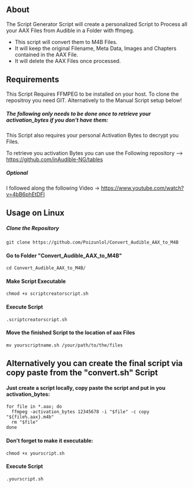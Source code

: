 ## About
The Script Generator Script will create a personalized Script to Process all your AAX Files from Audible in a Folder with ffmpeg. 
 - This script will convert them to M4B Files.
 - It will keep the original Filename, Meta Data, Images and Chapters contained in the AAX File.
 - It will delete the AAX Files once processed.

## Requirements
This Script Requires FFMPEG to be installed on your host.
To clone the repositroy you need GIT. Alternatively to the Manual Script setup below!

##### The following only needs to be done once to retrieve your activation_bytes if you don't have them:

This Script also requires your personal Activation Bytes to decrypt you Files. 

To retrieve you activation Bytes you can use the Following repository --> https://github.com/inAudible-NG/tables

##### Optional
I followed along the following Video -> https://www.youtube.com/watch?v=4bB6phEtDFI

## Usage on Linux

##### Clone the Repository

```
git clone https://github.com/Poizunlol/Convert_Audible_AAX_to_M4B
```

#### Go to Folder "Convert_Audible_AAX_to_M4B"

```
cd Convert_Audible_AAX_to_M4B/
```

#### Make Script Executable

```
chmod +x scriptcreatorscript.sh
```

#### Execute Script

```
.scriptcreatorscript.sh
```

#### Move the finished Script to the location of aax Files

```
mv yourscriptname.sh /your/path/to/the/files
```

## Alternatively you can create the final script via copy paste from the "convert.sh" Script

#### Just create a script locally, copy paste the script and put in you activation_bytes:

```
for file in *.aax; do
  ffmpeg -activation_bytes 12345678 -i "$file" -c copy "${file%.aax}.m4b"
  rm "$file"
done
```

#### Don't forget to make it executable:

```
chmod +x yourscript.sh
```

#### Execute Script

```
.yourscript.sh
```
